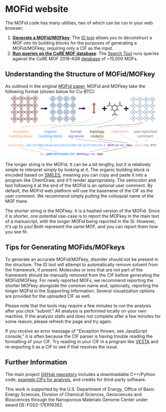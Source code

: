 # MOFid website

The MOFid code has many utilities, two of which can be run in your web browser:

1. [**Generate a MOFid/MOFkey**](sbu.html): The [ID tool](sbu.html) allows you to deconstruct a MOF into its building blocks for the purposes of generating a MOFid/MOFkey, requiring only a CIF as the input.
2. [**Run queries on the CoRE MOF database**](searchdb.html): The [Search Tool](searchdb.html) runs queries against the CoRE MOF 2019-ASR [database](https://zenodo.org/record/3677685) of ~15,000 MOFs.

## Understanding the Structure of MOFid/MOFkey

As outlined in the original [MOFid paper](https://pubs.acs.org/doi/abs/10.1021/acs.cgd.9b01050), MOFid and MOFkey take the following format (shown below for Cu-BTC): ![mofid](mofid.png)

The longer string is the MOFid. It can be a bit lengthy, but it is relatively simple to interpret simply by looking at it. The organic building block is encoded based on [SMILES](https://en.wikipedia.org/wiki/Simplified_molecular-input_line-entry_system), meaning you can copy and paste it into a program like ChemDraw, and it'll render appropriately. The semicolon and text following it at the end of the MOFid is an optional user comment. By default, the MOFid web platform will use the basename of the CIF as the user comment. We recommend simply putting the colloquial name of the MOF there.

The shorter string is the MOFkey. It is a hashed version of the MOFid. Since it is shorter, one potential use-case is to report the MOFkey in the main text of a manuscript, with the longer MOFid being reported in the SI. However, it's up to you! Both represent the same MOF, and you can report them how you see fit.

## Tips for Generating MOFids/MOFkeys

To generate an accurate MOFid/MOFkey, disorder should not be present in the structure. The ID tool will attempt to automatically remove solvent from the framework, if present. Molecules or ions that are not part of the framework should be manually removed from the CIF before generating the MOFid/MOFkey. For newly reported MOFs, we recommend reporting the shorter MOFkey alongside the common name and, optionally, reporting the longer MOFid in the Supporting Information. Several visualization options are provided for the uploaded CIF as well.

Please note that the tools may require a few minutes to run the analysis after you click "submit." All analysis is performed locally on your own machine. If the analysis stalls and does not complete after a few minutes for some reason, please refresh the page and try again.

If you receive an error message of "Exception thrown, see JavaScript console," it is often because the CIF parser is having trouble reading the formatting of your CIF. Try reading in your CIF in a program like [VESTA](https://jp-minerals.org/vesta/en/download.html) and re-exporting it as a CIF to see if that resolves the issue.

## Further Information

The main project [GitHub repository](https://github.com/snurr-group/mofid) includes a downloadable C++/Python code, [example CIFs for analysis](https://github.com/snurr-group/mofid/tree/master/Resources/TestCIFs), and credits for third-party software.

This work is supported by the U.S. Department of Energy, Office of Basic 
Energy Sciences, Division of Chemical Sciences, Geosciences and 
Biosciences through the Nanoporous Materials Genome Center under award 
DE-FG02-17ER16362.
